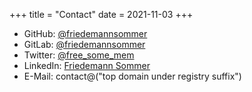 +++
title = "Contact"
date = 2021-11-03
+++

* GitHub: [@friedemannsommer](https://github.com/friedemannsommer)
* GitLab: [@friedemannsommer](https://gitlab.com/friedemannsommer)
* Twitter: [@free_some_mem](https://twitter.com/free_some_mem)
* LinkedIn: [Friedemann Sommer](https://www.linkedin.com/in/friedemann-sommer-0608b0130)
* E-Mail: contact@("top domain under registry suffix")
